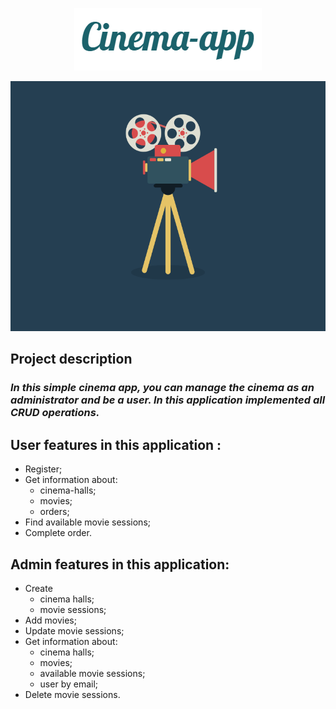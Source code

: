 <p align="center">
<img src="images/Cinema-app.png">
<p>
<p align="center">
<img src="images/Cinema.gif" width="600" height="400">
<p>
 
Project description
-

### *In this simple cinema app, you can manage the cinema as an administrator and be a user. In this application implemented all CRUD operations.*

## User features in this application :

- Register;
- Get information about:
  - cinema-halls;
  - movies; 
  - orders; 
- Find available movie sessions; 
- Complete order.

## Admin features in this application:

- Create 
  - cinema halls;
  - movie sessions;
- Add movies;
- Update movie sessions;
- Get information about:
  - cinema halls;
  - movies;
  - available movie sessions;
  - user by email;
- Delete movie sessions.
